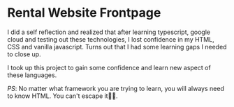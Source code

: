 # Rental Website Frontpage

I did a self reflection and realized that after learning typescript, google cloud and testing out these technologies, I lost confidence in my HTML, CSS and vanilla javascript. Turns out that I had some learning gaps I needed to close up.

I took up this project to gain some confidence and learn new aspect of these languages. 

*PS*: No matter what framework you are trying to learn, you will always need to know HTML. You can't escape it✌🏾.